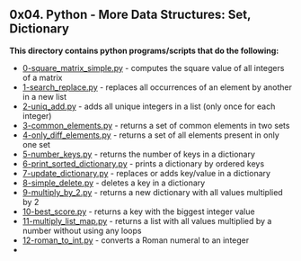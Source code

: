 ## 0x04. Python - More Data Structures: Set, Dictionary

**This directory contains python programs/scripts that do the following:**
- [0-square_matrix_simple.py](0-square_matrix_simple.py) - computes the square value of all integers of a matrix
- [1-search_replace.py](1-search_replace.py) - replaces all occurrences of an element by another in a new list
- [2-uniq_add.py](2-uniq_add.py) - adds all unique integers in a list (only once for each integer)
- [3-common_elements.py](3-common_elements.py) - returns a set of common elements in two sets
- [4-only_diff_elements.py](4-only_diff_elements.py) - returns a set of all elements present in only one set
- [5-number_keys.py](5-number_keys.py) - returns the number of keys in a dictionary
- [6-print_sorted_dictionary.py](6-print_sorted_dictionary.py) - prints a dictionary by ordered keys
- [7-update_dictionary.py](7-update_dictionary.py) - replaces or adds key/value in a dictionary
- [8-simple_delete.py](8-simple_delete.py) - deletes a key in a dictionary
- [9-multiply_by_2.py](9-multiply_by_2.py) - returns a new dictionary with all values multiplied by 2
- [10-best_score.py](10-best_score.py) - returns a key with the biggest integer value
- [11-multiply_list_map.py](11-multiply_list_map.py) - returns a list with all values multiplied by a number without using any loops
- [12-roman_to_int.py](12-roman_to_int.py) - converts a Roman numeral to an integer
-
